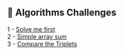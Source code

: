 
## 🎯 Algorithms Challenges

1 - [Solve me first](https://github.com/danipishinin/HackerRank/blob/main/algorithms/solve-me-first.md) </br >
2 - [Simple array sum](https://github.com/danipishinin/HackerRank/blob/main/algorithms/simple-array-sum.md) </br >
3 - [Compare the Triplets](https://github.com/danipishinin/HackerRank/blob/main/algorithms/compare-the-triplets.md) </br >
